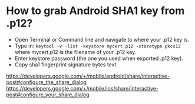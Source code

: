 How to grab Android SHA1 key from .p12?
=======================================
- Open Terminal or Command line and navigate to where your .p12 key is.
- Type in: `keytool -v -list -keystore mycert.p12 -storetype pkcs12` where mycert.p12 is the filename of your .p12 key.
- Enter keystore password (the one you used when exported .p12 key).
- Copy sha1 fingerprint signature bytes text

https://developers.google.com/+/mobile/android/share/interactive-post#configure_the_share_dialog  
https://developers.google.com/+/mobile/ios/share/interactive-post#configure_your_share_dialog